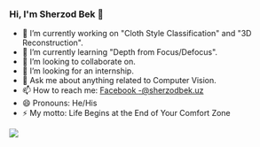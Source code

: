 ### Hi, I'm Sherzod Bek 👋

 
 
- 🔭 I’m currently working on "Cloth Style Classification" and "3D Reconstruction".
- 🌱 I’m currently learning "Depth from Focus/Defocus".
- 👯 I’m looking to collaborate on.
- 🤔 I’m looking for an internship.
- 💬 Ask me about anything related to Computer Vision.
- 📫 How to reach me: [Facebook -@sherzodbek.uz](https://www.facebook.com/sherzodbek.uz)
- 😄 Pronouns: He/His
- ⚡ My motto: Life Begins at the End of Your Comfort Zone
 

<img src="https://github-readme-stats.vercel.app/api?username=sherzod-dev&&show_icons=true&title_color=ffffff&icon_color=999998&text_color=daf7dc&bg_color=504F4D">
